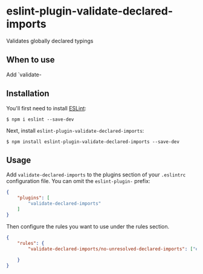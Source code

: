 # eslint-plugin-validate-declared-imports
Validates globally declared typings

## When to use
Add `validate-
## Installation

You'll first need to install [ESLint](http://eslint.org):
```
$ npm i eslint --save-dev
```
Next, install `eslint-plugin-validate-declared-imports`:

```
$ npm install eslint-plugin-validate-declared-imports --save-dev
```


## Usage

Add `validate-declared-imports` to the plugins section of your `.eslintrc` configuration file. You can omit the `eslint-plugin-` prefix:

```json
{
    "plugins": [
        "validate-declared-imports"
    ]
}
```


Then configure the rules you want to use under the rules section.

```json
{
    "rules": {
        "validate-declared-imports/no-unresolved-declared-imports": ["error", { "fileExtensions": [".jpg"] }]
        
    }
}
```
